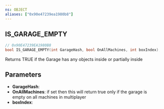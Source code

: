 ```yaml
---
ns: OBJECT
aliases: ["0x90e47239ea1980b8"]
---
```

## IS_GARAGE_EMPTY

```c
// 0x90E47239EA1980B8
bool IS_GARAGE_EMPTY(int GarageHash, bool OnAllMachines, int boxIndex);
```

Returns TRUE if the Garage has any objects inside or partially inside


## Parameters
* **GarageHash**: 
* **OnAllMachines**: if set then this will return true only if the garage is empty on all machines in multiplayer
* **boxIndex**: 
